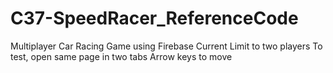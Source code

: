 # C37-SpeedRacer_ReferenceCode

Multiplayer Car Racing Game using Firebase
Current Limit to two players
To test, open same page in two tabs
Arrow keys to move

